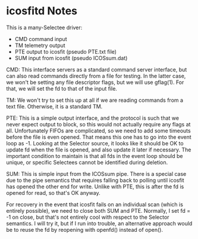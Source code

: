 # icosfitd Notes

This is a many-Selectee driver:
  - CMD command input
  - TM telemetry output
  - PTE output to icosfit (pseudo PTE.txt file)
  - SUM input from icosfit (pseudo ICOSsum.dat)

CMD: This interface servers as a standard command server
interface, but can also read commands directly from a file
for testing. In the latter case, we won't be setting any
file descriptor flags, but we will use gflag(1). For that,
we will set the fd to that of the input file.

TM: We won't try to set this up at all if we are reading
commands from a text file. Otherwise, it is a standard TM.

PTE: This is a simple output interface, and the protocol is such
that we never expect output to block, so this would not actually
require any flags at all. Unfortunately FIFOs are complicated,
so we need to add some timeouts before the file is even opened.
That means this one has to go into the event loop as -1. Looking
at the Selector source, it looks like it should be OK to update
fd when the file is opened, and also update it later if necessary.
The important condition to maintain is that all fds in the event
loop should be unique, or specific Selectees cannot be identified
during deletion.

SUM: This is simple input from the ICOSsum pipe. There is a special
case due to the pipe semantics that requires falling back to polling
until icosfit has opened the other end for write. Unlike with PTE,
this is after the fd is opened for read, so that's OK anyway.

For recovery in the event that icosfit fails on an individual scan
(which is entirely possible), we need to close both SUM and PTE.
Normally, I set fd = -1 on close, but that's not entirely cool
with respect to the Selector semantics. I will try it, but if
I run into trouble, an alternative approach would be to reuse the
fd by reopening with openfd() instead of open().